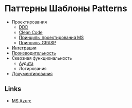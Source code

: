 # Паттерны Шаблоны Patterns

* Проектирования
  * [DDD](ddd.md)
  * [Clean Code](cleancode.md)
  * [Принципы проектирования MS](https://docs.microsoft.com/ru-ru/azure/architecture/guide/design-principles/)
  * [Принципы GRASP](https://rmcreative.ru/blog/post/printsipy-grasp)
* [Интеграции](pattern/pattern.integration.md)
* [Производительность](pattern/pattern.perf.md)
* Сквозная функциональность
  * [Аудита](pattern/pattern.audit.md)
  * Логирования
* [Документирования](pattern/pattern.docs.md)

## Links

* [MS Azure](https://docs.microsoft.com/ru-ru/azure/architecture/patterns/)